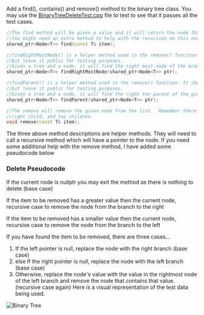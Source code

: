 Add a find(), contains() and remove() method to the binary tree class.  You may use the [BinaryTreeDeleteTest.cpp](https://weber.instructure.com/courses/564343/files/107306268/download?wrap=1) file to test to see that it passes all the test cases.

```c++
//The find method will be given a value and it will return the node that contains that particular value
//You might need an extra method to help with the recursion on this one much like the traversals
shared_ptr<Node<T>> find(const T& item);
```

```c++
//findRightMostNode() is a helper method used in the remove() function.  It should normally be a private method,
//but leave it public for testing purposes.
//Given a tree and a node, it will find the right most node of the branch from the given node
shared_ptr<Node<T>> findRightMostNode(shared_ptr<Node<T>> ptr);
```

```c++
//findParent() is a helper method used in the remove() function. It should normally be a private method,
//but leave it public for testing purposes.
//Given a tree and a node, it will find the right the parent of the given node
shared_ptr<Node<T>> findParent(shared_ptr<Node<T>> ptr);
```

```c++
//The remove will remove the given node from the list.  Remember there are four situations, no children, left child
//right child, and two children. 
void remove(const T& item);
```

The three above method descriptions are helper methods.  They will need to call a recursive method which will have a pointer to the node.  If you need some additional help with the remove method, I have added some pseudocode below

### Delete Pseudocode

If the current node is nullptr you may exit the method as there is nothing to delete (base case)

If the item to be removed has a greater value then the current node, recursive case to remove the node from the branch to the right 

If the item to be removed has a smaller value then the current node, recursive case to remove the node from the branch to the left

If you have found the item to be removed, there are three cases...

1. If the left pointer is null, replace the node with the right branch (base case)
2. else If the right pointer is null, replace the node with the left branch (base case)
3. Otherwise, replace the node's value with the value in the rightmost node of the left branch and remove the node that contains that value. (recursive case again)
Here is a visual representation of the test data being used.

![Binary Tree](https://weber.instructure.com/courses/564343/files/107306265/preview "Binary Tree")